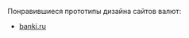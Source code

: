 Понравившиеся прототипы дизайна сайтов валют:

* [banki.ru](https://www.banki.ru/products/currency/converter/)
